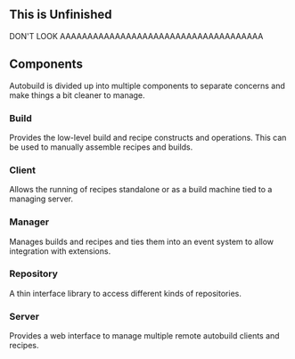 ## This is Unfinished
DON'T LOOK AAAAAAAAAAAAAAAAAAAAAAAAAAAAAAAAAAAAA

## Components
Autobuild is divided up into multiple components to separate concerns and make things a bit cleaner to manage.

### Build
Provides the low-level build and recipe constructs and operations. This can be used to manually assemble recipes and builds.

### Client
Allows the running of recipes standalone or as a build machine tied to a managing server.

### Manager
Manages builds and recipes and ties them into an event system to allow integration with extensions.

### Repository
A thin interface library to access different kinds of repositories.

### Server
Provides a web interface to manage multiple remote autobuild clients and recipes.
